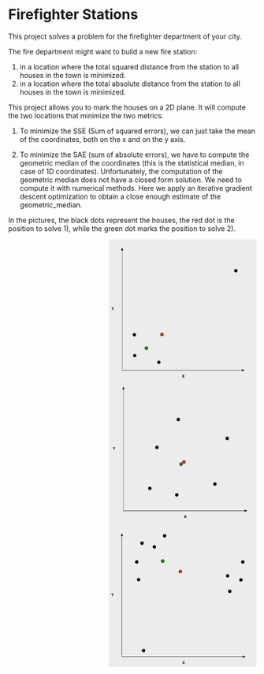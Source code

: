 # Firefighter Stations

This project solves a problem for the firefighter department of your city.

The fire department might want to build a new fire station:

1) in a location where the total squared distance from the station to all houses in the town is minimized.
2) in a location where the total absolute distance from the station to all houses in the town is minimized.


This project allows you to mark the houses on a 2D plane. It will compute the two locations that minimize the two metrics.

1) To minimize the SSE (Sum of squared errors), we can just take the mean of the coordinates, both on the x and on the y axis.

2) To minimize the SAE (sum of absolute errors), we have to compute the geometric median of the coordinates (this is the statistical median, in case of 1D coordinates).
Unfortunately, the computation of the geometric median does not have a closed form solution.
We need to compute it with numerical methods.
Here we apply an iterative gradient descent optimization to obtain a close enough estimate of the geometric_median.


In the pictures, the black dots represent the houses, the red dot is the position to solve 1), while the green dot marks the position to solve 2).

<img align="right" width="300" src="Images/image1.png">
<img align="right" width="300" src="Images/image2.png">
<img align="right" width="300" src="Images/image3.png">

